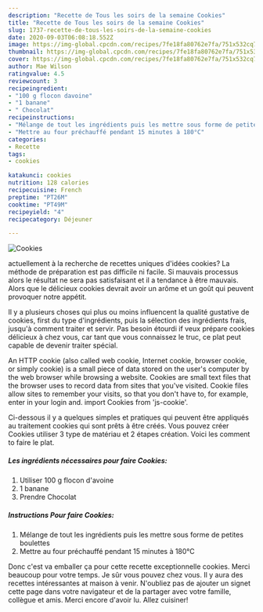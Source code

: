 ```yaml
---
description: "Recette de Tous les soirs de la semaine Cookies"
title: "Recette de Tous les soirs de la semaine Cookies"
slug: 1737-recette-de-tous-les-soirs-de-la-semaine-cookies
date: 2020-09-03T06:08:18.552Z
image: https://img-global.cpcdn.com/recipes/7fe18fa80762e7fa/751x532cq70/cookies-photo-principale-de-la-recette.jpg
thumbnail: https://img-global.cpcdn.com/recipes/7fe18fa80762e7fa/751x532cq70/cookies-photo-principale-de-la-recette.jpg
cover: https://img-global.cpcdn.com/recipes/7fe18fa80762e7fa/751x532cq70/cookies-photo-principale-de-la-recette.jpg
author: Mae Wilson
ratingvalue: 4.5
reviewcount: 3
recipeingredient:
- "100 g flocon davoine"
- "1 banane"
- " Chocolat"
recipeinstructions:
- "Mélange de tout les ingrédients puis les mettre sous forme de petites boulettes"
- "Mettre au four préchauffé pendant 15 minutes à 180°C"
categories:
- Recette
tags:
- cookies

katakunci: cookies 
nutrition: 128 calories
recipecuisine: French
preptime: "PT26M"
cooktime: "PT49M"
recipeyield: "4"
recipecategory: Déjeuner

---
```



![Cookies](https://img-global.cpcdn.com/recipes/7fe18fa80762e7fa/751x532cq70/cookies-photo-principale-de-la-recette.jpg)

actuellement à la recherche de recettes uniques d'idées cookies? La méthode de préparation est pas difficile ni facile. Si mauvais processus alors le résultat ne sera pas satisfaisant et il a tendance à être mauvais. Alors que le délicieux cookies devrait avoir un arôme et un goût qui peuvent provoquer notre appétit.

Il y a plusieurs choses qui plus ou moins influencent la qualité gustative de cookies, first du type d'ingrédients, puis la sélection des ingrédients frais, jusqu'à comment traiter et servir. Pas besoin étourdi if veux prépare cookies délicieux à chez vous, car tant que vous connaissez le truc, ce plat peut capable de devenir traiter spécial.

An HTTP cookie (also called web cookie, Internet cookie, browser cookie, or simply cookie) is a small piece of data stored on the user&#39;s computer by the web browser while browsing a website. Cookies are small text files that the browser uses to record data from sites that you&#39;ve visited. Cookie files allow sites to remember your visits, so that you don&#39;t have to, for example, enter in your login and. import Cookies from &#39;js-cookie&#39;.


Ci-dessous il y a quelques simples et pratiques qui peuvent être appliqués au traitement cookies qui sont prêts à être créés. Vous pouvez créer Cookies utiliser 3 type de matériau et 2 étapes création. Voici les comment to faire le plat.

<!--inarticleads1-->

##### Les ingrédients nécessaires pour faire Cookies:

1. Utiliser 100 g flocon d&#39;avoine
1.  1 banane
1. Prendre  Chocolat




<!--inarticleads2-->

##### Instructions Pour faire Cookies:

1. Mélange de tout les ingrédients puis les mettre sous forme de petites boulettes
1. Mettre au four préchauffé pendant 15 minutes à 180°C





Donc c'est va emballer ça pour cette recette exceptionnelle cookies. Merci beaucoup pour votre temps. Je sûr vous pouvez chez vous. Il y aura des recettes  intéressantes at maison à venir. N'oubliez pas de ajouter un signet cette page dans votre navigateur et de la partager avec votre famille, collègue et amis. Merci encore d'avoir lu. Allez cuisiner!
